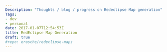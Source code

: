 ```yaml
---
Description: "Thoughts / blog / progress on Redeclipse Map generation"
Tags:
- dev
- personal
date: 2017-01-07T12:54:53Z
title: RedEclipse Map Generation
draft: true
#repo: erasche/redeclipse-maps
---
```

<script src="https://cdnjs.cloudflare.com/ajax/libs/d3/4.4.1/d3.min.js" integrity="sha256-4mL8TQfOJSbg0f42dQw5cKLl2ngQXUSXqfQnvK11M44=" crossorigin="anonymous"></script>
<script src="/js/controls.js"></script>


<svg id="ex1" width="624" height="200"></svg>

<script type="text/javascript">

var svg = d3.select("#ex1"),
    radius = 18;

// var obj = { position: [100, 50] };
// var circle = cartesian(ref(obj, 'x'), ref(obj, 'y'));

/*
var obj = {x: 0, y: 0};
var circle = cartesian(
    Model.ref(obj, 'x')
       .clamped(0, 19)
       .rounded()
       .multiply(30)
       .add(20),
    Model.ref(obj, 'y')
       .clamped(0, 3)
       .rounded()
       .multiply(20)
       .add(20)
);
*/

var obj2 = {radius: 0, angle: 0};

var radial = polar(
    Model.ref(obj2, 'radius')
        .clamped(0, 4)
        .rounded()
        .multiply(15)
    ,
    Model.ref(obj2, 'angle')
        .multiply(1/360)
        .multiply(5).rounded().multiply(1/5)
        .multiply(2*Math.PI)
)
.offset([100, 100]);


svg.selectAll("circle")
  .data([radial])
  .enter().append("circle")
    .attr("cx", function(d) { return d.cx(); })
    .attr("cy", function(d) { return d.cy(); })
    .attr("r", radius)
    .style("stroke", "#000000")
    .style("stroke-width", "1")
    .style("fill", "#5eb95e")
    .call(d3.drag()
        .on("start", dragstarted)
        .on("drag", dragged)
        .on("end", dragended));
</script>

